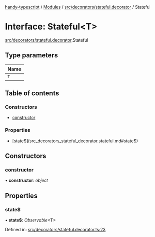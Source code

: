 [handy-typescript](../README.md) / [Modules](../modules.md) / [src/decorators/stateful.decorator](../modules/src_decorators_stateful_decorator.md) / Stateful

# Interface: Stateful<T\>

[src/decorators/stateful.decorator](../modules/src_decorators_stateful_decorator.md).Stateful

## Type parameters

| Name |
| :------ |
| `T` |

## Table of contents

### Constructors

- [constructor](src_decorators_stateful_decorator.stateful.md#constructor)

### Properties

- [state$](src_decorators_stateful_decorator.stateful.md#state$)

## Constructors

### constructor

• **constructor**: *object*

## Properties

### state$

• **state$**: *Observable*<T\>

Defined in: [src/decorators/stateful.decorator.ts:23](https://github.com/robbiemu/handy-typescript/blob/2f4db4b/src/decorators/stateful.decorator.ts#L23)
